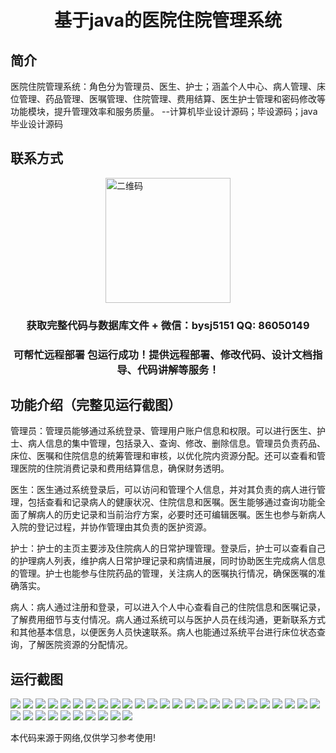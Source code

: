 <p><h1 align="center">基于java的医院住院管理系统</h1></p>

## 简介
医院住院管理系统：角色分为管理员、医生、护士；涵盖个人中心、病人管理、床位管理、药品管理、医嘱管理、住院管理、费用结算、医生护士管理和密码修改等功能模块，提升管理效率和服务质量。    --计算机毕业设计源码；毕设源码；java毕业设计源码


## 联系方式
<img src="https://bs-1329754181.cos.ap-shanghai.myqcloud.com/wx.jpg" alt="二维码" style="display: block; margin: 0 auto;" width="200px">
<p><h3 align="center">获取完整代码与数据库文件 + 微信：bysj5151 QQ: 86050149</h3></p>
<p><h3 align="center">可帮忙远程部署 包运行成功！提供远程部署、修改代码、设计文档指导、代码讲解等服务！</h3></p>

## 功能介绍（完整见运行截图）
管理员：管理员能够通过系统登录、管理用户账户信息和权限。可以进行医生、护士、病人信息的集中管理，包括录入、查询、修改、删除信息。管理员负责药品、床位、医嘱和住院信息的统筹管理和审核，以优化院内资源分配。还可以查看和管理医院的住院消费记录和费用结算信息，确保财务透明。

医生：医生通过系统登录后，可以访问和管理个人信息，并对其负责的病人进行管理，包括查看和记录病人的健康状况、住院信息和医嘱。医生能够通过查询功能全面了解病人的历史记录和当前治疗方案，必要时还可编辑医嘱。医生也参与新病人入院的登记过程，并协作管理由其负责的医护资源。

护士：护士的主页主要涉及住院病人的日常护理管理。登录后，护士可以查看自己的护理病人列表，维护病人日常护理记录和病情进展，同时协助医生完成病人信息的管理。护士也能参与住院药品的管理，关注病人的医嘱执行情况，确保医嘱的准确落实。

病人：病人通过注册和登录，可以进入个人中心查看自己的住院信息和医嘱记录，了解费用细节与支付情况。病人通过系统可以与医护人员在线沟通，更新联系方式和其他基本信息，以便医务人员快速联系。病人也能通过系统平台进行床位状态查询，了解医院资源的分配情况。


## 运行截图
![](https://bs-1329754181.cos.ap-shanghai.myqcloud.com/ssm/HospitalInpatientManagementSystem1/img/001.jpg)
![](https://bs-1329754181.cos.ap-shanghai.myqcloud.com/ssm/HospitalInpatientManagementSystem1/img/002.jpg)
![](https://bs-1329754181.cos.ap-shanghai.myqcloud.com/ssm/HospitalInpatientManagementSystem1/img/003.jpg)
![](https://bs-1329754181.cos.ap-shanghai.myqcloud.com/ssm/HospitalInpatientManagementSystem1/img/004.jpg)
![](https://bs-1329754181.cos.ap-shanghai.myqcloud.com/ssm/HospitalInpatientManagementSystem1/img/005.jpg)
![](https://bs-1329754181.cos.ap-shanghai.myqcloud.com/ssm/HospitalInpatientManagementSystem1/img/006.jpg)
![](https://bs-1329754181.cos.ap-shanghai.myqcloud.com/ssm/HospitalInpatientManagementSystem1/img/007.jpg)
![](https://bs-1329754181.cos.ap-shanghai.myqcloud.com/ssm/HospitalInpatientManagementSystem1/img/008.jpg)
![](https://bs-1329754181.cos.ap-shanghai.myqcloud.com/ssm/HospitalInpatientManagementSystem1/img/009.jpg)
![](https://bs-1329754181.cos.ap-shanghai.myqcloud.com/ssm/HospitalInpatientManagementSystem1/img/010.jpg)
![](https://bs-1329754181.cos.ap-shanghai.myqcloud.com/ssm/HospitalInpatientManagementSystem1/img/011.jpg)
![](https://bs-1329754181.cos.ap-shanghai.myqcloud.com/ssm/HospitalInpatientManagementSystem1/img/012.jpg)
![](https://bs-1329754181.cos.ap-shanghai.myqcloud.com/ssm/HospitalInpatientManagementSystem1/img/013.jpg)
![](https://bs-1329754181.cos.ap-shanghai.myqcloud.com/ssm/HospitalInpatientManagementSystem1/img/014.jpg)
![](https://bs-1329754181.cos.ap-shanghai.myqcloud.com/ssm/HospitalInpatientManagementSystem1/img/015.jpg)
![](https://bs-1329754181.cos.ap-shanghai.myqcloud.com/ssm/HospitalInpatientManagementSystem1/img/016.jpg)
![](https://bs-1329754181.cos.ap-shanghai.myqcloud.com/ssm/HospitalInpatientManagementSystem1/img/017.jpg)
![](https://bs-1329754181.cos.ap-shanghai.myqcloud.com/ssm/HospitalInpatientManagementSystem1/img/018.jpg)
![](https://bs-1329754181.cos.ap-shanghai.myqcloud.com/ssm/HospitalInpatientManagementSystem1/img/019.jpg)
![](https://bs-1329754181.cos.ap-shanghai.myqcloud.com/ssm/HospitalInpatientManagementSystem1/img/020.jpg)
![](https://bs-1329754181.cos.ap-shanghai.myqcloud.com/ssm/HospitalInpatientManagementSystem1/img/021.jpg)
![](https://bs-1329754181.cos.ap-shanghai.myqcloud.com/ssm/HospitalInpatientManagementSystem1/img/022.jpg)
![](https://bs-1329754181.cos.ap-shanghai.myqcloud.com/ssm/HospitalInpatientManagementSystem1/img/023.jpg)
![](https://bs-1329754181.cos.ap-shanghai.myqcloud.com/ssm/HospitalInpatientManagementSystem1/img/024.jpg)
![](https://bs-1329754181.cos.ap-shanghai.myqcloud.com/ssm/HospitalInpatientManagementSystem1/img/025.jpg)
![](https://bs-1329754181.cos.ap-shanghai.myqcloud.com/ssm/HospitalInpatientManagementSystem1/img/026.jpg)
![](https://bs-1329754181.cos.ap-shanghai.myqcloud.com/ssm/HospitalInpatientManagementSystem1/img/027.jpg)
![](https://bs-1329754181.cos.ap-shanghai.myqcloud.com/ssm/HospitalInpatientManagementSystem1/img/028.jpg)
![](https://bs-1329754181.cos.ap-shanghai.myqcloud.com/ssm/HospitalInpatientManagementSystem1/img/029.jpg)
![](https://bs-1329754181.cos.ap-shanghai.myqcloud.com/ssm/HospitalInpatientManagementSystem1/img/030.jpg)
![](https://bs-1329754181.cos.ap-shanghai.myqcloud.com/ssm/HospitalInpatientManagementSystem1/img/031.jpg)
![](https://bs-1329754181.cos.ap-shanghai.myqcloud.com/ssm/HospitalInpatientManagementSystem1/img/032.jpg)
![](https://bs-1329754181.cos.ap-shanghai.myqcloud.com/ssm/HospitalInpatientManagementSystem1/img/033.jpg)
![](https://bs-1329754181.cos.ap-shanghai.myqcloud.com/ssm/HospitalInpatientManagementSystem1/img/034.jpg)
![](https://bs-1329754181.cos.ap-shanghai.myqcloud.com/ssm/HospitalInpatientManagementSystem1/img/035.jpg)

<p>本代码来源于网络,仅供学习参考使用!</p>
